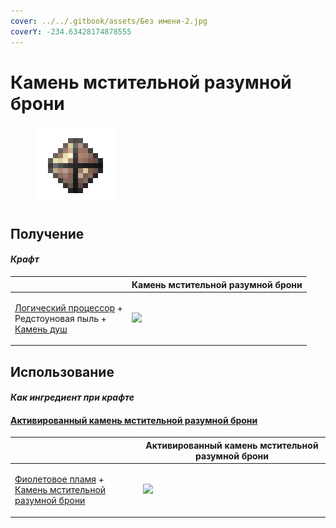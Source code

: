 ```yaml
---
cover: ../../.gitbook/assets/Без имени-2.jpg
coverY: -234.63428174878555
---
```


# Камень мстительной разумной брони

<figure><img src="../../.gitbook/assets/sentientarmourgem_vengeful_deactivated_128.png" alt=""><figcaption></figcaption></figure>

## Получение

#### _Крафт_

|                                                                                                                                |  Камень мстительной разумной брони                                      |
| ------------------------------------------------------------------------------------------------------------------------------ | ----------------------------------------------------------------------- |
| <p><a href="logic_processor.md">Логический процессор</a> +<br>Редстоуновая пыль +<br><a href="soulstone.md">Камень душ</a></p> | ![](../../.gitbook/assets/sentientarmourgem\_vengeful\_deactivated.png) |

## Использование

#### _Как ингредиент при крафте_

#### [Активированный камень мстительной разумной брони](sentientarmourgem_vengeful_activated.md)

|                                                                                                                                                      |  Активированный камень мстительной разумной брони                     |
| ---------------------------------------------------------------------------------------------------------------------------------------------------- | --------------------------------------------------------------------- |
| <p><a href="purple_blaze.md">Фиолетовое пламя</a> +<br><a href="sentientarmourgem_vengeful_deactivated.md">Камень мстительной разумной брони</a></p> | ![](../../.gitbook/assets/sentientarmourgem\_vengeful\_activated.png) |


